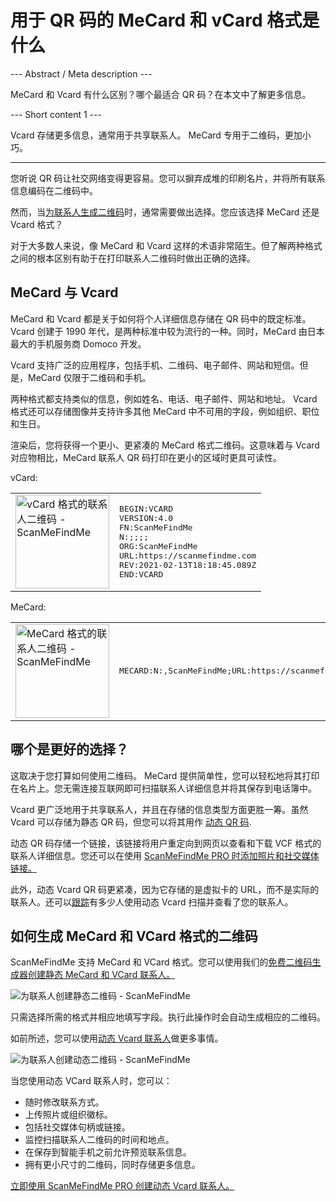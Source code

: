 <h1>用于 QR 码的 MeCard 和 vCard 格式是什么</h1>

--- Abstract / Meta description ---

MeCard 和 Vcard 有什么区别？哪个最适合 QR 码？在本文中了解更多信息。

--- Short content 1 ---

Vcard 存储更多信息，通常用于共享联系人。 MeCard 专用于二维码，更加小巧。

----------

<p>您听说 QR 码让社交网络变得更容易。您可以摒弃成堆的印刷名片，并将所有联系信息编码在二维码中。 </p>

<p>然而，当<a href="#static:contact">为联系人生成二维码</a>时，通常需要做出选择。您应该选择 MeCard 还是 Vcard 格式？ </p>

<p>对于大多数人来说，像 MeCard 和 Vcard 这样的术语非常陌生。但了解两种格式之间的根本区别有助于在打印联系人二维码时做出正确的选择。</p>

<h2>MeCard 与 Vcard</h2>

<p>MeCard 和 Vcard 都是关于如何将个人详细信息存储在 QR 码中的既定标准。 Vcard 创建于 1990 年代，是两种标准中较为流行的一种。同时，MeCard 由日本最大的手机服务商 Domoco 开发。</p>

<p>Vcard 支持广泛的应用程序，包括手机、二维码、电子邮件、网站和短信。但是，MeCard 仅限于二维码和手机。 </p>

<p>两种格式都支持类似的信息，例如姓名、电话、电子邮件、网站和地址。 Vcard 格式还可以存储图像并支持许多其他 MeCard 中不可用的字段，例如组织、职位和生日。</p>

<p>渲染后，您将获得一个更小、更紧凑的 MeCard 格式二维码。这意味着与 Vcard 对应物相比，MeCard 联系人 QR 码打印在更小的区域时更具可读性。</p>

<p>vCard:</p>

<table>
    <tr><td><img src="https://media.scanmefindme.com/blog/about_contactformats/files/img 1 - qr vcard.png" width="150" height="150"
        alt="vCard 格式的联系人二维码 - ScanMeFindMe">
    </td>
        <td class="notranslate">
<pre>BEGIN:VCARD
VERSION:4.0
FN:ScanMeFindMe
N:;;;;
ORG:ScanMeFindMe
URL:https://scanmefindme.com
REV:2021-02-13T18:18:45.089Z
END:VCARD</pre>
        </td>
    </tr></table>

<p></p>

<p>MeCard:</p>

<table>
    <tr><td><img src="https://media.scanmefindme.com/blog/about_contactformats/files/img 2 - mecard.png" width="150" height="150"
            alt="MeCard 格式的联系人二维码 - ScanMeFindMe"></td>
        <td class="notranslate">
            <pre>MECARD:N:,ScanMeFindMe;URL:https://scanmefindme.com;;</pre>
        </td>
    </tr>
</table>

<h2>哪个是更好的选择？</h2>

<p>这取决于您打算如何使用二维码。 MeCard 提供简单性，您可以轻松地将其打印在名片上。您无需连接互联网即可扫描联系人详细信息并将其保存到电话簿中。</p>

<p>Vcard 更广泛地用于共享联系人，并且在存储的信息类型方面更胜一筹。虽然 Vcard 可以存储为静态 QR 码，但您可以将其用作 <a href="#article:about_dynamic_contact" title="联系人卡片的动态 QR 码">动态 QR 码</a>.</p>

<p>动态 QR 码存储一个链接，该链接将用户重定向到网页以查看和下载 VCF 格式的联系人详细信息。您还可以在使用 <a href="#pro">ScanMeFindMe PRO 时添加照片和社交媒体链接。</a></p>

<p>此外，动态 Vcard QR 码更紧凑，因为它存储的是虚拟卡的 URL，而不是实际的联系人。还可以<a href="#article:about_statistics" title="Track QR 码扫描">跟踪</a>有多少人使用动态 Vcard 扫描并查看了您的联系人。</p>

<h2>如何生成 MeCard 和 VCard 格式的二维码</h2>

<p>ScanMeFindMe 支持 MeCard 和 VCard 格式。您可以使用我们的<a href="#static:contact">免费二维码生成器创建静态 MeCard 和 VCard 联系人。</a> </p>

<p class="imageholder">
    <img src="https://media.scanmefindme.com/blog/about_contactformats/files/img 3 - create a qr code for contact.png"
        alt="为联系人创建静态二维码 - ScanMeFindMe">
</p>

<p>只需选择所需的格式并相应地填写字段。执行此操作时会自动生成相应的二维码。</p>

<p>如前所述，您可以使用<a href="#article:about_dynamic_contact">动态 Vcard 联系人</a>做更多事情。</p>

<p class="imageholder">
    <img src="https://media.scanmefindme.com/blog/about_contactformats/files/img 4 - contact card.png"
        alt="为联系人创建动态二维码 - ScanMeFindMe">
</p>

<p>当您使用动态 VCard 联系人时，您可以：</p>

<ul>
    <li>随时修改联系方式。</li>
    <li>上传照片或组织徽标。</li>
    <li>包括社交媒体句柄或链接。</li>
    <li>监控扫描联系人二维码的时间和地点。</li>
    <li>在保存到智能手机之前允许预览联系信息。</li>
    <li>拥有更小尺寸的二维码，同时存储更多信息。</li>
</ul>

<p><a href="#pro">立即使用 ScanMeFindMe PRO 创建动态 Vcard 联系人。</a></p>
